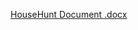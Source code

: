 [HouseHunt Document .docx](https://github.com/user-attachments/files/20940008/HouseHunt.Document.docx)
